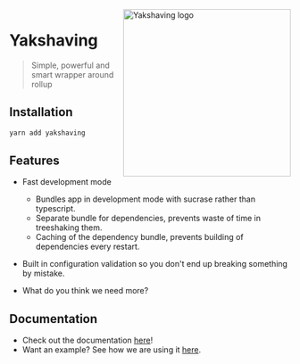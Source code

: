 <img align="right" src="https://raw.githubusercontent.com/d-zone-org/d-zone/rewrite/packages/webapp-yakshaving/doodle.svg" width="300px" alt="Yakshaving logo"/>

# Yakshaving

> Simple, powerful and smart wrapper around rollup

## Installation

```bash
yarn add yakshaving
```

## Features

- Fast development mode

  - Bundles app in development mode with sucrase rather than typescript.
  - Separate bundle for dependencies, prevents waste of time in treeshaking them.
  - Caching of the dependency bundle, prevents building of dependencies every restart.

- Built in configuration validation so you don't end up breaking something by mistake.

- What do you think we need more?

## Documentation

- Check out the documentation [here](https://github.com/d-zone-org/d-zone/tree/rewrite/packages/webapp-yakshaving/docs)!
- Want an example? See how we are using it [here](https://github.com/d-zone-org/d-zone/blob/rewrite/packages/webapp/build.config.js).

